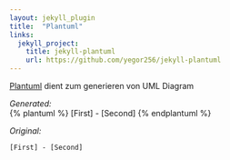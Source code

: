 ```yaml
---
layout: jekyll_plugin
title:  "Plantuml"
links:
  jekyll_project:
    title: jekyll-plantuml
    url: https://github.com/yegor256/jekyll-plantuml
---
```


[Plantuml][plantuml] dient zum generieren von UML Diagram

*Generated:*   
{% plantuml %}
[First] - [Second]
{% endplantuml %}

*Original:*   

```
[First] - [Second]
```

[plantuml]: {{site.data.links['plantuml'].url}}
